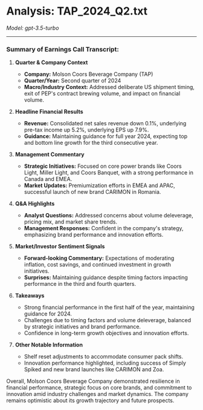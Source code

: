 # Analysis: TAP_2024_Q2.txt

*Model: gpt-3.5-turbo*

---

### Summary of Earnings Call Transcript:

1. **Quarter & Company Context**
   - **Company:** Molson Coors Beverage Company (TAP)
   - **Quarter/Year:** Second quarter of 2024
   - **Macro/Industry Context:** Addressed deliberate US shipment timing, exit of PEP's contract brewing volume, and impact on financial volume.

2. **Headline Financial Results**
   - **Revenue:** Consolidated net sales revenue down 0.1%, underlying pre-tax income up 5.2%, underlying EPS up 7.9%.
   - **Guidance:** Maintaining guidance for full year 2024, expecting top and bottom line growth for the third consecutive year.

3. **Management Commentary**
   - **Strategic Initiatives:** Focused on core power brands like Coors Light, Miller Light, and Coors Banquet, with a strong performance in Canada and EMEA.
   - **Market Updates:** Premiumization efforts in EMEA and APAC, successful launch of new brand CARIMON in Romania.

4. **Q&A Highlights**
   - **Analyst Questions:** Addressed concerns about volume deleverage, pricing mix, and market share trends.
   - **Management Responses:** Confident in the company's strategy, emphasizing brand performance and innovation efforts.

5. **Market/Investor Sentiment Signals**
   - **Forward-looking Commentary:** Expectations of moderating inflation, cost savings, and continued investment in growth initiatives.
   - **Surprises:** Maintaining guidance despite timing factors impacting performance in the third and fourth quarters.

6. **Takeaways**
   - Strong financial performance in the first half of the year, maintaining guidance for 2024.
   - Challenges due to timing factors and volume deleverage, balanced by strategic initiatives and brand performance.
   - Confidence in long-term growth objectives and innovation efforts.

7. **Other Notable Information**
   - Shelf reset adjustments to accommodate consumer pack shifts.
   - Innovation performance highlighted, including success of Simply Spiked and new brand launches like CARIMON and Zoa.

Overall, Molson Coors Beverage Company demonstrated resilience in financial performance, strategic focus on core brands, and commitment to innovation amid industry challenges and market dynamics. The company remains optimistic about its growth trajectory and future prospects.